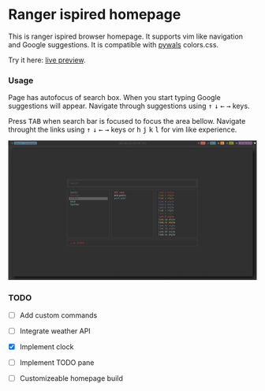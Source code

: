 # Ranger ispired homepage

This is ranger ispired browser homepage. It supports vim like navigation and Google suggestions. It is compatible with [pywals](https://github.com/dylanaraps/pywal) colors.css.

Try it here: [live preview](https://vulgrim.github.io/homepage/).

### Usage

Page has autofocus of search box. When you start typing Google suggestions will appear. Navigate through suggestions using
<kbd>↑</kbd> <kbd>↓</kbd> <kbd>←</kbd> <kbd>→</kbd> keys.

Press <kbd>TAB</kbd> when search bar is focused to focus the area bellow. Navigate throught the links using <kbd>↑</kbd> <kbd>↓</kbd> <kbd>←</kbd> <kbd>→</kbd> keys or <kbd>h</kbd> <kbd>j</kbd> <kbd>k</kbd> <kbd>l</kbd> for vim like experience.

![](preview.png)


### TODO
- [ ] Add custom commands
- [ ] Integrate weather API
- [x] Implement clock
- [ ] Implement TODO pane
- [ ] Customizeable homepage build

